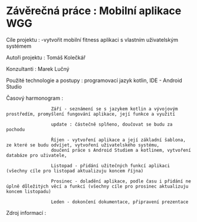 # Závěrečná práce :  Mobilní aplikace WGG
Cíle projektu : 
  -vytvořit mobilní fitness aplikaci s vlastním uživatelským systémem
  
Autoři projektu : Tomáš Kolečkář

Konzultanti : Marek Lučný

Použité technologie a postupy : programovací jazyk kotlin, IDE - Android Studio

Časový harmonogram : 

                     Září - seznámení se s jazykem kotlin a vývojovým prostředím, promyšlení fungování aplikace, její funkce a využití
                     
                     update : částečně splňeno, doučovat se budu za pochodu
                     
                     Říjen - vytvoření aplikace a její základní šablona, ze které se budu odvíjet, vytvoření uživatelského systému, 
                     doučení práce s Android Studiem a kotlinem, vytvoření databáze pro uživatele, 
                     
                     Listopad - přidání užitečných funkcí aplikaci (všechny cíle pro listopad aktualizuju koncem října)
                     
                     Prosinec - doladění aplikace, podle času i přidání ne úplně důležitých věcí a funkcí (všechny cíle pro prosinec aktualizuju koncem listopadu)
                     
                     Leden - dokončení dokumentace, připravení prezentace

Zdroj informací :
